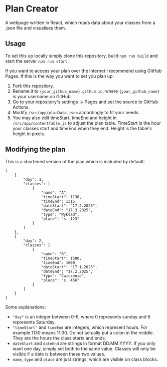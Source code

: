 # Plan Creator
A webpage written in React, which reads data about your classes from a .json file and visualises them.

## Usage
To set this up locally simply clone this repository, build `npm run build` and start the server `npm run start`.

If you want to access your plan over the internet I recommend using GitHub Pages. If this is the way you want to set you plan up:

1. Fork this repository.
2. Rename it to `{your_github_name}.github.io`, where `{your_github_name}` is your username on GitHub.
3. Go to your repository's settings -> Pages and set the source to GitHub Actions.
4. Modify `/src/app/planData.json` accordingly to fit your needs.
5. You may also edit timeStart, timeEnd and height in `/src/app/contentTable.js` to adjust the plan table. TimeStart is the hour your classes start and timeEnd when they end. Height is the table's height in pixels.

## Modifying the plan
This is a shortened version of the plan which is included by default:
```
[
    {
        "day": 1,
        "classes": [
            {
                "name": "A",
                "timeStart": 1130,
                "timeEnd": 1315,
                "dateStart": "17.2.2025",
                "dateEnd": "17.3.2025",
                "type": "Wykład",
                "place": "s. 123"
            }
        ]
    },
    {
        "day": 2,
        "classes": [
            {
                "name": "B",
                "timeStart": 1500,
                "timeEnd": 1600,
                "dateStart": "17.1.2025",
                "dateEnd": "17.2.2025",
                "type": "Ćwiczenia",
                "place": "s. 456"
            }
        ]
    }
]
```

Some explanations:

- `"day"` is an integer between 0-6, where 0 represents sunday and 6 represents Saturday.
- `"timeStart"` and `timeEnd` are integers, which represent hours. For example 1130 means 11:30. Do not actually put a colon in the middle. They are the hours the class starts and ends.
- `dateStart` and `dateEnd` are strings in format DD.MM.YYYY. If you only want one day, simply set both to the same value. Classes will only be visible if a date is between these two values.
- `name`, `type` and `place` are just strings, which are visible on class blocks.
